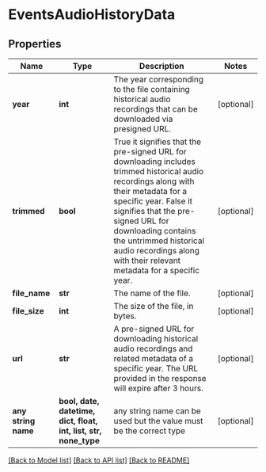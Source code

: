 # EventsAudioHistoryData


## Properties
Name | Type | Description | Notes
------------ | ------------- | ------------- | -------------
**year** | **int** | The year corresponding to the file containing historical audio recordings that can be downloaded via presigned URL. | [optional] 
**trimmed** | **bool** | True  it signifies that the pre-signed URL for downloading includes trimmed historical audio recordings along with their metadata for a specific year.  False  it signifies that the pre-signed URL for downloading contains the untrimmed historical audio recordings along with their relevant metadata for a specific year. | [optional] 
**file_name** | **str** | The name of the file. | [optional] 
**file_size** | **int** | The size of the file, in bytes. | [optional] 
**url** | **str** | A pre-signed URL for downloading historical audio recordings and related metadata of a specific year. The URL provided in the response will expire after 3 hours. | [optional] 
**any string name** | **bool, date, datetime, dict, float, int, list, str, none_type** | any string name can be used but the value must be the correct type | [optional]

[[Back to Model list]](../README.md#documentation-for-models) [[Back to API list]](../README.md#documentation-for-api-endpoints) [[Back to README]](../README.md)



